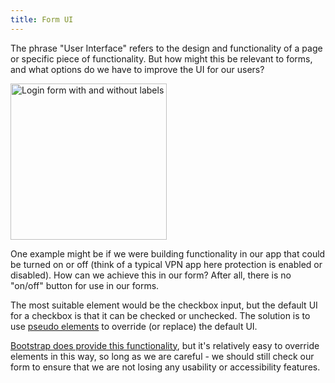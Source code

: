 ```yaml
---
title: Form UI
---
```


<div class="panels">
<div>

The phrase "User Interface" refers to the design and functionality of a page or specific piece of functionality. But how might this be relevant to forms, and what options do we have to improve the UI for our users?

<img width="250" src="../toggle.png" alt="Login form with and without labels" />

One example might be if we were building functionality in our app that could be turned on or off (think of a typical VPN app here protection is enabled or disabled). How can we achieve this in our form? After all, there is no "on/off" button for use in our forms.

</div>
<div>

The most suitable element would be the checkbox input, but the default UI for a checkbox is that it can be checked or unchecked. The solution is to use [pseudo elements](https://developer.mozilla.org/en-US/docs/Web/CSS/Pseudo-elements) to override (or replace) the default UI.

[Bootstrap does provide this functionality](https://getbootstrap.com/docs/5.1/forms/checks-radios/#switches), but it's relatively easy to override elements in this way, so long as we are careful - we should still check our form to ensure that we are not losing any usability or accessibility features.

</div>
</div>
